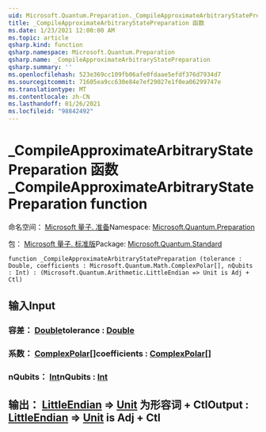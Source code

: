 ```yaml
---
uid: Microsoft.Quantum.Preparation._CompileApproximateArbitraryStatePreparation
title: _CompileApproximateArbitraryStatePreparation 函数
ms.date: 1/23/2021 12:00:00 AM
ms.topic: article
qsharp.kind: function
qsharp.namespace: Microsoft.Quantum.Preparation
qsharp.name: _CompileApproximateArbitraryStatePreparation
qsharp.summary: ''
ms.openlocfilehash: 523e369cc109fb06afe0fdaae5efdf376d7934d7
ms.sourcegitcommit: 71605ea9cc630e84e7ef29027e1f0ea06299747e
ms.translationtype: MT
ms.contentlocale: zh-CN
ms.lasthandoff: 01/26/2021
ms.locfileid: "98842492"
---
```

# <a name="_compileapproximatearbitrarystatepreparation-function"></a><span data-ttu-id="0d2e8-102">_CompileApproximateArbitraryStatePreparation 函数</span><span class="sxs-lookup"><span data-stu-id="0d2e8-102">_CompileApproximateArbitraryStatePreparation function</span></span>

<span data-ttu-id="0d2e8-103">命名空间： [Microsoft 量子. 准备](xref:Microsoft.Quantum.Preparation)</span><span class="sxs-lookup"><span data-stu-id="0d2e8-103">Namespace: [Microsoft.Quantum.Preparation](xref:Microsoft.Quantum.Preparation)</span></span>

<span data-ttu-id="0d2e8-104">包： [Microsoft 量子. 标准版](https://nuget.org/packages/Microsoft.Quantum.Standard)</span><span class="sxs-lookup"><span data-stu-id="0d2e8-104">Package: [Microsoft.Quantum.Standard](https://nuget.org/packages/Microsoft.Quantum.Standard)</span></span>




```qsharp
function _CompileApproximateArbitraryStatePreparation (tolerance : Double, coefficients : Microsoft.Quantum.Math.ComplexPolar[], nQubits : Int) : (Microsoft.Quantum.Arithmetic.LittleEndian => Unit is Adj + Ctl)
```


## <a name="input"></a><span data-ttu-id="0d2e8-105">输入</span><span class="sxs-lookup"><span data-stu-id="0d2e8-105">Input</span></span>

### <a name="tolerance--double"></a><span data-ttu-id="0d2e8-106">容差： [Double](xref:microsoft.quantum.lang-ref.double)</span><span class="sxs-lookup"><span data-stu-id="0d2e8-106">tolerance : [Double](xref:microsoft.quantum.lang-ref.double)</span></span>




### <a name="coefficients--complexpolar"></a><span data-ttu-id="0d2e8-107">系数： [ComplexPolar](xref:Microsoft.Quantum.Math.ComplexPolar)[]</span><span class="sxs-lookup"><span data-stu-id="0d2e8-107">coefficients : [ComplexPolar](xref:Microsoft.Quantum.Math.ComplexPolar)[]</span></span>




### <a name="nqubits--int"></a><span data-ttu-id="0d2e8-108">nQubits： [Int](xref:microsoft.quantum.lang-ref.int)</span><span class="sxs-lookup"><span data-stu-id="0d2e8-108">nQubits : [Int](xref:microsoft.quantum.lang-ref.int)</span></span>





## <a name="output--littleendian--unit--is-adj--ctl"></a><span data-ttu-id="0d2e8-109">输出： [LittleEndian](xref:Microsoft.Quantum.Arithmetic.LittleEndian) => [Unit](xref:microsoft.quantum.lang-ref.unit)  为形容词 + Ctl</span><span class="sxs-lookup"><span data-stu-id="0d2e8-109">Output : [LittleEndian](xref:Microsoft.Quantum.Arithmetic.LittleEndian) => [Unit](xref:microsoft.quantum.lang-ref.unit)  is Adj + Ctl</span></span>

